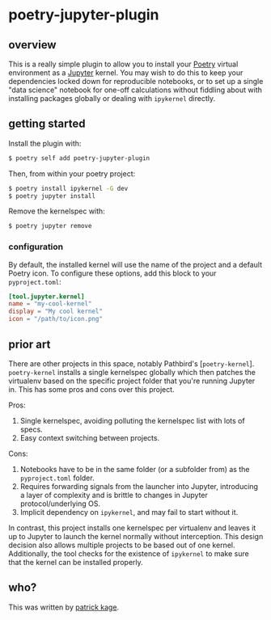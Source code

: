 # poetry-jupyter-plugin

## overview

This is a really simple plugin to allow you to install your
[Poetry](https://python-poetry.org) virtual environment as a
[Jupyter](https://jupyter.org) kernel. You may wish to do this to keep your
dependencies locked down for reproducible notebooks, or to set up a single
"data science" notebook for one-off calculations without fiddling about with
installing packages globally or dealing with `ipykernel` directly.

## getting started

Install the plugin with:

```sh
$ poetry self add poetry-jupyter-plugin
```

Then, from within your poetry project:

```sh
$ poetry install ipykernel -G dev
$ poetry jupyter install
```

Remove the kernelspec with:

```sh
$ poetry jupyter remove
```

### configuration

By default, the installed kernel will use the name of the project and a default
Poetry icon. To configure these options, add this block to your `pyproject.toml`:

```toml
[tool.jupyter.kernel]
name = "my-cool-kernel"
display = "My cool kernel"
icon = "/path/to/icon.png"
```

## prior art

There are other projects in this space, notably Pathbird's [`poetry-kernel`].
`poetry-kernel` installs a single kernelspec globally which then patches the
virtualenv based on the specific project folder that you're running Jupyter in.
This has some pros and cons over this project.

Pros:

1. Single kernelspec, avoiding polluting the kernelspec list with lots of specs.
2. Easy context switching between projects.

Cons:

1. Notebooks have to be in the same folder (or a subfolder from) as the
   `pyproject.toml` folder.
2. Requires forwarding signals from the launcher into Jupyter, introducing a
   layer of complexity and is brittle to changes in Jupyter protocol/underlying
   OS.
3. Implicit dependency on `ipykernel`, and may fail to start without it.

In contrast, this project installs one kernelspec per virtualenv and leaves it
up to Jupyter to launch the kernel normally without interception. This design
decision also allows multiple projects to be based out of one kernel.
Additionally, the tool checks for the existence of `ipykernel` to make sure
that the kernel can be installed properly.

## who?

This was written by [patrick kage](//ka.ge).
